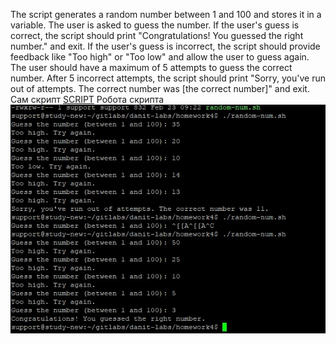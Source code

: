 The script generates a random number between 1 and 100 and stores it in a variable. The user is asked to guess the number. If the user's guess is correct, the script should print "Congratulations! You guessed the right number." and exit. If the user's guess is incorrect, the script should provide feedback like "Too high" or "Too low" and allow the user to guess again. The user should have a maximum of 5 attempts to guess the correct number. After 5 incorrect attempts, the script should print "Sorry, you've run out of attempts. The correct number was [the correct number]" and exit.
Сам скрипт [SCRIPT](https://github.com/Visemir/danit-labs/blob/main/homework4/random-num.sh)
Робота скрипта
![Скрін роботи](https://github.com/Visemir/danit-labs/blob/main/homework4/random-num.jpg)


